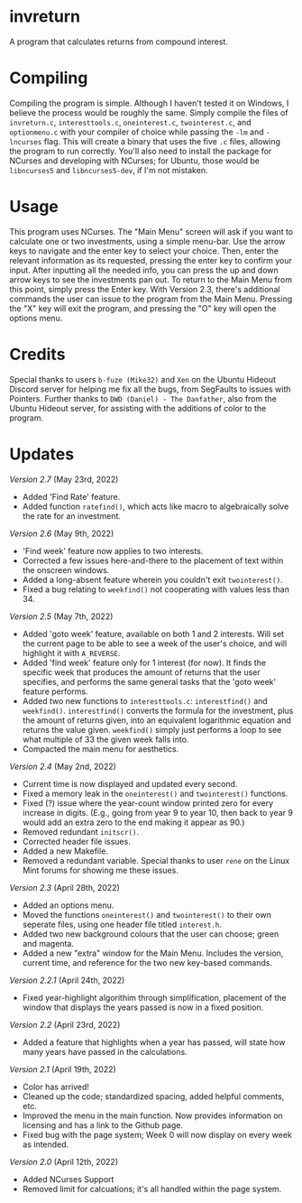 # invreturn
A program that calculates returns from compound interest.

# Compiling
Compiling the program is simple. Although I haven't tested it on Windows, I believe the process would be roughly the same. Simply compile the files of ``invreturn.c``, ``interesttools.c``, ``oneinterest.c``, ``twointerest.c``, and ``optionmenu.c`` with your compiler of choice while passing the ``-lm`` and ``-lncurses`` flag. This will create a binary that uses the five ``.c`` files, allowing the program to run correctly. You'll also need to install the package for NCurses and developing with NCurses; for Ubuntu, those would be ``libncurses5`` and ``libncurses5-dev``, if I'm not mistaken.

# Usage
This program uses NCurses. The "Main Menu" screen will ask if you want to calculate one or two investments, using a simple menu-bar. Use the arrow keys to navigate and the enter key to select your choice. Then, enter the relevant information as its requested, pressing the enter key to confirm your input. After inputting all the needed info, you can press the up and down arrow keys to see the investments pan out. To return to the Main Menu from this point, simply press the Enter key.
With Version 2.3, there's additional commands the user can issue to the program from the Main Menu. Pressing the "X" key will exit the program, and pressing the "O" key will open the options menu.

# Credits
Special thanks to users ``b-fuze (Mike32)`` and ``Xen`` on the Ubuntu Hideout Discord server for helping me fix all the bugs, from SegFaults to issues with Pointers. Further thanks to ``DWD (Daniel) - The Danfather``, also from the Ubuntu Hideout server, for assisting with the additions of color to the program.

# Updates
_Version 2.7_ (May 23rd, 2022)
- Added 'Find Rate' feature.
- Added function ``ratefind()``, which acts like macro to algebraically solve the rate for an investment.

_Version 2.6_ (May 9th, 2022)
- 'Find week' feature now applies to two interests.
- Corrected a few issues here-and-there to the placement of text within the onscreen windows.
- Added a long-absent feature wherein you couldn't exit ``twointerest()``.
- Fixed a bug relating to ``weekfind()`` not cooperating with values less than 34.

_Version 2.5_ (May 7th, 2022)
- Added 'goto week' feature, available on both 1 and 2 interests. Will set the current page to be able to see a week of the user's choice, and will highlight it with ``A_REVERSE``.
- Added 'find week' feature only for 1 interest (for now). It finds the specific week that produces the amount of returns that the user specifies, and performs the same general tasks that the 'goto week' feature performs.
- Added two new functions to ``interesttools.c``: ``interestfind()`` and ``weekfind()``. ``interestfind()`` converts the formula for the investment, plus the amount of returns given, into an equivalent logarithmic equation and returns the value given. ``weekfind()`` simply just performs a loop to see what multiple of 33 the given week falls into.
- Compacted the main menu for aesthetics.

_Version 2.4_ (May 2nd, 2022)
- Current time is now displayed and updated every second.
- Fixed a memory leak in the ``oneinterest()`` and ``twointerest()`` functions.
- Fixed (?) issue where the year-count window printed zero for every increase in digits. (E.g., going from year 9 to year 10, then back to year 9 would add an extra zero to the end making it appear as 90.)
- Removed redundant ``initscr()``.
- Corrected header file issues.
- Added a new Makefile.
- Removed a redundant variable.
Special thanks to user ``rene`` on the Linux Mint forums for showing me these issues.

_Version 2.3_ (April 28th, 2022)
- Added an options menu.
- Moved the functions ``oneinterest()`` and ``twointerest()`` to their own seperate files, using one header file titled ``interest.h``.
- Added two new background colours that the user can choose; green and magenta.
- Added a new "extra" window for the Main Menu. Includes the version, current time, and reference for the two new key-based commands.

_Version 2.2.1_ (April 24th, 2022)
- Fixed year-highlight algorithim through simplification, placement of the window that displays the years passed is now in a fixed position.

_Version 2.2_ (April 23rd, 2022)
- Added a feature that highlights when a year has passed, will state how many years have passed in the calculations.

_Version 2.1_ (April 19th, 2022)
- Color has arrived!
- Cleaned up the code; standardized spacing, added helpful comments, etc.
- Improved the menu in the main function. Now provides information on licensing and has a link to the Github page.
- Fixed bug with the page system; Week 0 will now display on every week as intended.

_Version 2.0_ (April 12th, 2022)
- Added NCurses Support
- Removed limit for calcuations; it's all handled within the page system.
